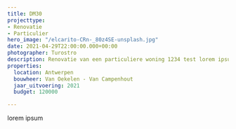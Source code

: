 ```yaml
---
title: DM30
projecttype:
- Renovatie
- Particulier
hero_image: "/elcarito-CRn-_80z4SE-unsplash.jpg"
date: 2021-04-29T22:00:00.000+00:00
photographer: Turostro
description: Renovatie van een particuliere woning 1234 test lorem ipsum lange omschrijving.
properties:
  location: Antwerpen
  bouwheer: Van Oekelen - Van Campenhout
  jaar_uitvoering: 2021
  budget: 120000

---
```

lorem ipsum
